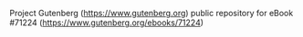 Project Gutenberg (https://www.gutenberg.org) public repository for
eBook #71224 (https://www.gutenberg.org/ebooks/71224)
